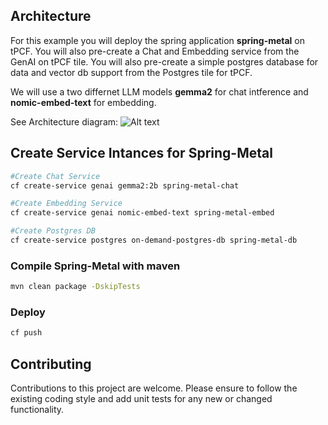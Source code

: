 

## Architecture
For this example you will deploy the spring application **spring-metal** on tPCF.
You will also pre-create a Chat and Embedding service from the GenAI on tPCF tile.
You will also pre-create a simple postgres database for data and vector db support from the Postgres tile for tPCF.

We will use a two differnet LLM models **gemma2** for chat intference and **nomic-embed-text** for embedding.

See Architecture diagram:
![Alt text](https://github.com/nkuhn-vmw/GenAI-for-TPCF-Samples/blob/main/spring-metal/spring-metal-arch.png "Spring-metal AI Architecture")

## Create Service Intances for Spring-Metal

```bash
#Create Chat Service
cf create-service genai gemma2:2b spring-metal-chat

#Create Embedding Service
cf create-service genai nomic-embed-text spring-metal-embed

#Create Postgres DB
cf create-service postgres on-demand-postgres-db spring-metal-db
```

### Compile Spring-Metal with maven
```bash
mvn clean package -DskipTests
```

### Deploy
```bash
cf push
```

## Contributing
Contributions to this project are welcome. Please ensure to follow the existing coding style and add unit tests for any new or changed functionality.


